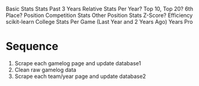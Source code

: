 Basic Stats
Stats Past 3 Years
Relative Stats Per Year? Top 10, Top 20? 6th Place?
Position Competition Stats
Other Position Stats
Z-Score?
Efficiency
scikit-learn
College Stats Per Game (Last Year and 2 Years Ago)
Years Pro

# Sequence
1. Scrape each gamelog page and update database1
2. Clean raw gamelog data
3. Scrape each team/year page and update database2
